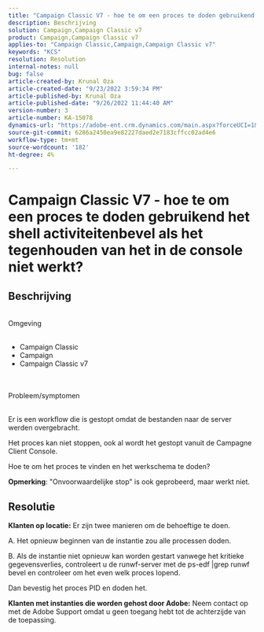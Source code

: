 ```yaml
---
title: "Campaign Classic V7 - hoe te om een proces te doden gebruikend het shell activiteitenbevel als het tegenhouden van het in de console niet werkt?"
description: Beschrijving
solution: Campaign,Campaign Classic v7
product: Campaign,Campaign Classic v7
applies-to: "Campaign Classic,Campaign,Campaign Classic v7"
keywords: "KCS"
resolution: Resolution
internal-notes: null
bug: false
article-created-by: Krunal Oza
article-created-date: "9/23/2022 3:59:34 PM"
article-published-by: Krunal Oza
article-published-date: "9/26/2022 11:44:40 AM"
version-number: 3
article-number: KA-15078
dynamics-url: "https://adobe-ent.crm.dynamics.com/main.aspx?forceUCI=1&pagetype=entityrecord&etn=knowledgearticle&id=722ce7b2-583b-ed11-9db0-000d3a5c1bcc"
source-git-commit: 6286a2450ea9e82227daed2e7183cffcc02ad4e6
workflow-type: tm+mt
source-wordcount: '182'
ht-degree: 4%

---
```


# Campaign Classic V7 - hoe te om een proces te doden gebruikend het shell activiteitenbevel als het tegenhouden van het in de console niet werkt?

## Beschrijving

<br>Omgeving<br><br>
- Campaign Classic
- Campaign
- Campaign Classic v7



<br><br>Probleem/symptomen<br><br>


Er is een workflow die is gestopt omdat de bestanden naar de server werden overgebracht.

Het proces kan niet stoppen, ook al wordt het gestopt vanuit de Campagne Client Console.

Hoe te om het proces te vinden en het werkschema te doden?

<b>Opmerking</b>: &quot;Onvoorwaardelijke stop&quot; is ook geprobeerd, maar werkt niet.


## Resolutie

<b>Klanten op locatie:</b>
Er zijn twee manieren om de behoeftige te doen.

A. Het opnieuw beginnen van de instantie zou alle processen doden.

B. Als de instantie niet opnieuw kan worden gestart vanwege het kritieke gegevensverlies, controleert u de runwf-server met de ps-edf |grep runwf bevel en controleer om het even welk proces lopend.

Dan bevestig het proces PID en doden het.

<b>Klanten met instanties die worden gehost door Adobe:</b> Neem contact op met de Adobe Support omdat u geen toegang hebt tot de achterzijde van de toepassing.
